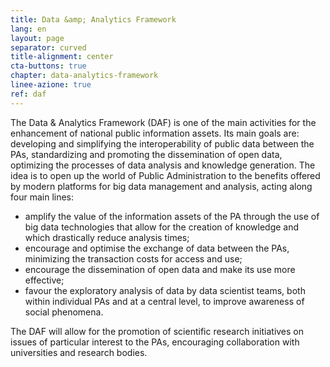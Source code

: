 ```yaml
---
title: Data &amp; Analytics Framework
lang: en
layout: page
separator: curved
title-alignment: center
cta-buttons: true
chapter: data-analytics-framework
linee-azione: true
ref: daf
---
```

The Data &amp; Analytics Framework (DAF) is one of the main activities for the enhancement of national public information assets. Its main goals are: developing and simplifying the interoperability of public data between the PAs, standardizing and promoting the dissemination of open data, optimizing the processes of data analysis and knowledge generation. The idea is to open up the world of Public Administration to the benefits offered by modern platforms for big data management and analysis, acting along four main lines: 
- amplify the value of the information assets of the PA through the use of big data technologies that allow for the creation of knowledge and which drastically reduce analysis times; 
- encourage and optimise the exchange of data between the PAs, minimizing the transaction costs for access and use; 
- encourage the dissemination of open data and make its use more effective; 
- favour the exploratory analysis of data by data scientist teams, both within individual PAs and at a central level, to improve awareness of social phenomena.

The DAF will allow for the promotion of scientific research initiatives on issues of particular interest to the PAs, encouraging collaboration with universities and research bodies.
